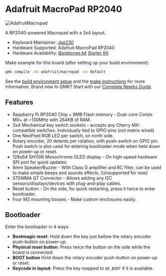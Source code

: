 # Adafruit MacroPad RP2040

![AdafruitMacropad](https://i.imgur.com/dSBSwcJh.jpeg)

A RP2040-powered Macropad with a 3x4 layout.

- Keyboard Maintainer: [Jpe230](https://github.com/jpe230/) 
- Hardware Supported: Adafruit MacroPad RP2040
- Hardware Availability: [Barebones kit](https://www.adafruit.com/product/5100) [Starter Kit](https://www.adafruit.com/product/5128)

Make example for this board (after setting up your build environment):

```sh
qmk compile -kb adafruit/macropad -km default
```

See the [build environment setup](https://docs.qmk.fm/#/getting_started_build_tools) and the [make instructions](https://docs.qmk.fm/#/getting_started_make_guide) for more information. Brand new to QMK? Start with our [Complete Newbs Guide](https://docs.qmk.fm/#/newbs).

## Features

- Raspberry Pi RP2040 Chip + 8MB Flash memory - Dual-core Cortex M0+ at ~130MHz with 264KB of RAM.
- 3x4 Mechanical key switch sockets - accepts any Cherry MX-compatible switches. Individually tied to GPIO pins (not matrix wired)
- One NeoPixel RGB LED per switch, on north side.
- Rotary encoder, 20 detents per rotation, with push-switch on GPIO pin. Push switch is also used for entering bootloader mode when held down on power-up or reset.
- 128x64 SH1106 Monochrome OLED display - On high-speed hardware SPI port for quick updates.
- 8mm Speaker/Buzzer - With Class D amplifier and RC filter, can be used to make simple beeps and sounds effects. (Unsupported for now)
- STEMMA QT Connector - Allows adding any I2C sensors/displays/devices with plug-and-play cables.
- Reset button - On the side, for quick restarting, press it twice to enter bootloader.
- Four M3 mounting bosses - Make custom enclosures easily.

## Bootloader

Enter the bootloader in 4 ways:

* **Bootmagic reset**: Hold down the key just bellow the rotary encoder push-button on power-up.
* **Physical reset button**: Press twice the button on the side while the board is connected.
* **BOOT button** Hold down the rotary encoder push-button on power-up or reset.
* **Keycode in layout**: Press the key mapped to `QK_BOOT` if it is available.
